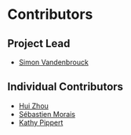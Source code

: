 # Contributors

## Project Lead

* [Simon Vandenbrouck](https://github.com/svandenb-dev)

## Individual Contributors

* [Hui Zhou](https://github.com/ring630)
* [Sébastien Morais](https://github.com/SMoraisAnsys)
* [Kathy Pippert](https://github.com/PipKat)

